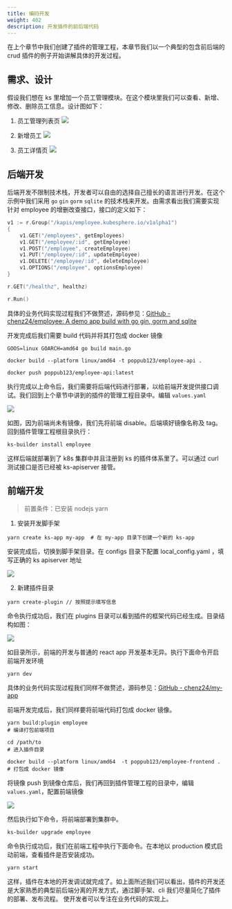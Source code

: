 ```yaml
---
title: 编码开发
weight: 402
description: 开发插件的前后端代码
---
```


在上个章节中我们创建了插件的管理工程，本章节我们以一个典型的包含前后端的 crud 插件的例子开始讲解具体的开发过程。

## 需求、设计
假设我们想在 ks 里增加一个员工管理模块。在这个模块里我们可以查看、新增、修改、删除员工信息。设计图如下：

1. 员工管理列表页
   ![](/images/pluggable-arch/794091EB-6190-4FF7-9533-3FE81EC4877A.png)

2. 新增员工
   ![](/images/pluggable-arch/6667BBCE-0400-4562-BCB1-EC12A2D0BEB7.png)

3. 员工详情页
   ![](/images/pluggable-arch/995810AD-639C-4F33-8B8E-9D347225DAB9.png)

## 后端开发

后端开发不限制技术栈，开发者可以自由的选择自己擅长的语言进行开发。在这个示例中我们采用 `go`  `gin`   `gorm`  `sqlite`  的技术栈来开发。由需求看出我们需要实现针对 employee 的增删改查接口，接口的定义如下：

```go
v1 := r.Group("/kapis/employee.kubesphere.io/v1alpha1")
{
	v1.GET("/employees", getEmployees)
	v1.GET("/employee/:id", getEmployee)
	v1.POST("/employee", createEmployee)
	v1.PUT("/employee/:id", updateEmployee)
	v1.DELETE("/employee/:id", deleteEmployee)
	v1.OPTIONS("/employee", optionsEmployee)
}

r.GET("/healthz", healthz)

r.Run()

```

具体的业务代码实现过程我们不做赘述，源码参见：[GitHub - chenz24/employee: A demo app build with go gin, gorm and sqlite](https://github.com/chenz24/employee)

开发完成后我们需要 build 代码并将其打包成 docker 镜像
```
GOOS=linux GOARCH=amd64 go build main.go

docker build --platform linux/amd64 -t poppub123/employee-api .

docker push poppub123/employee-api:latest
```

执行完成以上命令后，我们需要将后端代码进行部署，以给前端开发提供接口调试。我们回到上个章节中讲到的插件的管理工程目录中。编辑 `values.yaml`

![](https://qui-site.pek3a.qingstor.com/059BC227-2692-4C9C-830D-1242057DA126.png)

如图，因为前端尚未有镜像，我们先将前端 disable。后端填好镜像名称及 tag。 回到插件管理工程根目录执行：

`ks-builder install employee `

这样后端就部署到了 k8s 集群中并且注册到 ks 的插件体系里了。可以通过 curl 测试接口是否已经被 ks-apiserver 接管。

## 前端开发

> 前置条件：已安装 nodejs yarn

1. 安装开发脚手架
```
yarn create ks-app my-app  # 在 my-app 目录下创建一个新的 ks-app
```

安装完成后，切换到脚手架目录。在 configs 目录下配置 local_config.yaml  ，填写正确的 ks apiserver 地址

![](https://qui-site.pek3a.qingstor.com/B7AF514B-2236-4E4C-BBAA-4C5FAA298105.png)

2. 新建插件目录
```
yarn create-plugin // 按照提示填写信息
```

命令执行成功后，我们在 plugins 目录可以看到插件的框架代码已经生成。目录结构如图：

![](/images/pluggable-arch/plugin-directory.png)

如目录所示，前端的开发与普通的 react app 开发基本无异。执行下面命令开启前端开发环境

```
yarn dev 
```

具体的业务代码实现过程我们同样不做赘述，源码参见：[GitHub - chenz24/my-app](https://github.com/chenz24/my-app)

前端开发完成后，我们同样要将前端代码打包成 docker 镜像。

```
yarn build:plugin employee                                              # 编译打包前端项目

cd /path/to                                                             # 进入插件目录

docker build --platform linux/amd64  -t poppub123/employee-frontend .   # 打包成 docker 镜像
```

将镜像 push 到镜像仓库后，我们再回到插件管理工程的目录中，编辑 `values.yaml`，配置前端镜像

![](https://qui-site.pek3a.qingstor.com/48BAF7B0-C554-4910-938D-6276BB146DA2.png)

然后执行如下命令，将前端部署到集群中。

```
ks-builder upgrade employee
```

命令执行成功后，我们在前端工程中执行下面命令。在本地以 production 模式启动前端，查看插件是否安装成功。

```
yarn start
```

这样，插件在本地的开发调试就完成了。如上面所述我们可以看出，插件的开发还是大家熟悉的典型前后端分离的开发方式，通过脚手架、cli 我们尽量简化了插件的部署、发布流程。
使开发者可以专注在业务代码的实现上。
